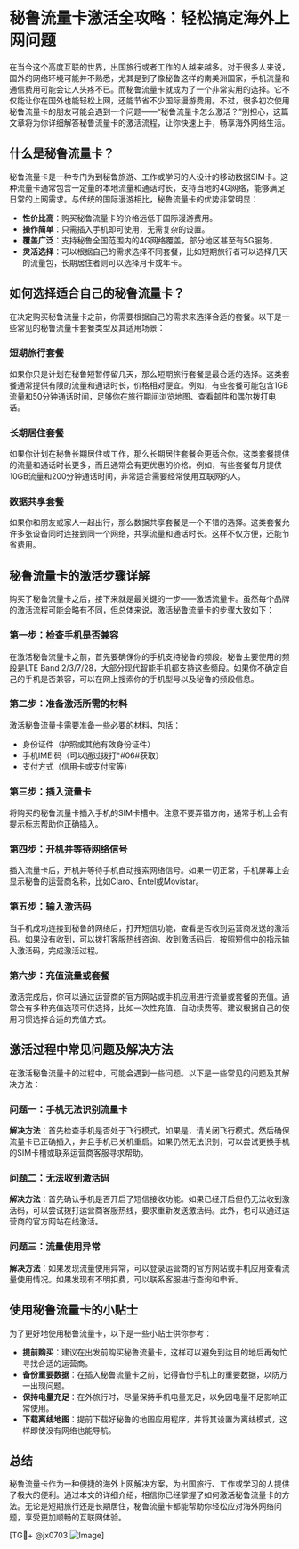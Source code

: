 # 秘鲁流量卡激活全攻略：轻松搞定海外上网问题

在当今这个高度互联的世界，出国旅行或者工作的人越来越多。对于很多人来说，国外的网络环境可能并不熟悉，尤其是到了像秘鲁这样的南美洲国家，手机流量和通信费用可能会让人头疼不已。而秘鲁流量卡就成为了一个非常实用的选择。它不仅能让你在国外也能轻松上网，还能节省不少国际漫游费用。不过，很多初次使用秘鲁流量卡的朋友可能会遇到一个问题——“秘鲁流量卡怎么激活？”别担心，这篇文章将为你详细解答秘鲁流量卡的激活流程，让你快速上手，畅享海外网络生活。

## 什么是秘鲁流量卡？

秘鲁流量卡是一种专门为到秘鲁旅游、工作或学习的人设计的移动数据SIM卡。这种流量卡通常包含一定量的本地流量和通话时长，支持当地的4G网络，能够满足日常的上网需求。与传统的国际漫游相比，秘鲁流量卡的优势非常明显：

- **性价比高**：购买秘鲁流量卡的价格远低于国际漫游费用。
- **操作简单**：只需插入手机即可使用，无需复杂的设置。
- **覆盖广泛**：支持秘鲁全国范围内的4G网络覆盖，部分地区甚至有5G服务。
- **灵活选择**：可以根据自己的需求选择不同套餐，比如短期旅行者可以选择几天的流量包，长期居住者则可以选择月卡或年卡。

## 如何选择适合自己的秘鲁流量卡？

在决定购买秘鲁流量卡之前，你需要根据自己的需求来选择合适的套餐。以下是一些常见的秘鲁流量卡套餐类型及其适用场景：

### 短期旅行套餐
如果你只是计划在秘鲁短暂停留几天，那么短期旅行套餐是最合适的选择。这类套餐通常提供有限的流量和通话时长，价格相对便宜。例如，有些套餐可能包含1GB流量和50分钟通话时间，足够你在旅行期间浏览地图、查看邮件和偶尔拨打电话。

### 长期居住套餐
如果你计划在秘鲁长期居住或工作，那么长期居住套餐会更适合你。这类套餐提供的流量和通话时长更多，而且通常会有更优惠的价格。例如，有些套餐每月提供10GB流量和200分钟通话时间，非常适合需要经常使用互联网的人。

### 数据共享套餐
如果你和朋友或家人一起出行，那么数据共享套餐是一个不错的选择。这类套餐允许多张设备同时连接到同一个网络，共享流量和通话时长。这样不仅方便，还能节省费用。

## 秘鲁流量卡的激活步骤详解

购买了秘鲁流量卡之后，接下来就是最关键的一步——激活流量卡。虽然每个品牌的激活流程可能会略有不同，但总体来说，激活秘鲁流量卡的步骤大致如下：

### 第一步：检查手机是否兼容
在激活秘鲁流量卡之前，首先要确保你的手机支持秘鲁的频段。秘鲁主要使用的频段是LTE Band 2/3/7/28，大部分现代智能手机都支持这些频段。如果你不确定自己的手机是否兼容，可以在网上搜索你的手机型号以及秘鲁的频段信息。

### 第二步：准备激活所需的材料
激活秘鲁流量卡需要准备一些必要的材料，包括：
- 身份证件（护照或其他有效身份证件）
- 手机IMEI码（可以通过拨打*#06#获取）
- 支付方式（信用卡或支付宝等）

### 第三步：插入流量卡
将购买的秘鲁流量卡插入手机的SIM卡槽中。注意不要弄错方向，通常手机上会有提示标志帮助你正确插入。

### 第四步：开机并等待网络信号
插入流量卡后，开机并等待手机自动搜索网络信号。如果一切正常，手机屏幕上会显示秘鲁的运营商名称，比如Claro、Entel或Movistar。

### 第五步：输入激活码
当手机成功连接到秘鲁的网络后，打开短信功能，查看是否收到运营商发送的激活码。如果没有收到，可以拨打客服热线咨询。收到激活码后，按照短信中的指示输入激活码，完成激活过程。

### 第六步：充值流量或套餐
激活完成后，你可以通过运营商的官方网站或手机应用进行流量或套餐的充值。通常会有多种充值选项可供选择，比如一次性充值、自动续费等。建议根据自己的使用习惯选择合适的充值方式。

## 激活过程中常见问题及解决方法

在激活秘鲁流量卡的过程中，可能会遇到一些问题。以下是一些常见的问题及其解决方法：

### 问题一：手机无法识别流量卡
**解决方法**：首先检查手机是否处于飞行模式，如果是，请关闭飞行模式。然后确保流量卡已正确插入，并且手机已关机重启。如果仍然无法识别，可以尝试更换手机的SIM卡槽或联系运营商客服寻求帮助。

### 问题二：无法收到激活码
**解决方法**：首先确认手机是否开启了短信接收功能。如果已经开启但仍无法收到激活码，可以尝试拨打运营商客服热线，要求重新发送激活码。此外，也可以通过运营商的官方网站在线激活。

### 问题三：流量使用异常
**解决方法**：如果发现流量使用异常，可以登录运营商的官方网站或手机应用查看流量使用情况。如果发现有不明扣费，可以联系客服进行查询和申诉。

## 使用秘鲁流量卡的小贴士

为了更好地使用秘鲁流量卡，以下是一些小贴士供你参考：

- **提前购买**：建议在出发前购买秘鲁流量卡，这样可以避免到达目的地后再匆忙寻找合适的运营商。
- **备份重要数据**：在插入秘鲁流量卡之前，记得备份手机上的重要数据，以防万一出现问题。
- **保持电量充足**：在外旅行时，尽量保持手机电量充足，以免因电量不足影响正常使用。
- **下载离线地图**：提前下载好秘鲁的地图应用程序，并将其设置为离线模式，这样即使没有网络也能导航。

## 总结

秘鲁流量卡作为一种便捷的海外上网解决方案，为出国旅行、工作或学习的人提供了极大的便利。通过本文的详细介绍，相信你已经掌握了如何激活秘鲁流量卡的方法。无论是短期旅行还是长期居住，秘鲁流量卡都能帮助你轻松应对海外网络问题，享受更加顺畅的互联网体验。

[TG💪+ @jx0703 ![Image](https://github.com/user-attachments/assets/dbca1d08-cadb-493c-b0ec-ad6f7a83f270)]